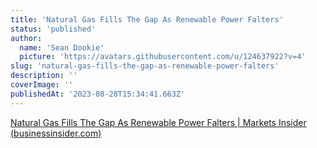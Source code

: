 ```yaml
---
title: 'Natural Gas Fills The Gap As Renewable Power Falters'
status: 'published'
author:
  name: 'Sean Dookie'
  picture: 'https://avatars.githubusercontent.com/u/124637922?v=4'
slug: 'natural-gas-fills-the-gap-as-renewable-power-falters'
description: ''
coverImage: ''
publishedAt: '2023-08-28T15:34:41.663Z'
---
```


[Natural Gas Fills The Gap As Renewable Power Falters \| Markets Insider (](https://markets.businessinsider.com/news/stocks/natural-gas-fills-the-gap-as-renewable-power-falters-1032583832)[businessinsider.com](http://businessinsider.com)[)](https://markets.businessinsider.com/news/stocks/natural-gas-fills-the-gap-as-renewable-power-falters-1032583832)


